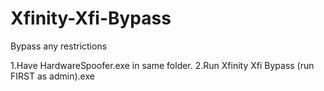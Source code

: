 # Xfinity-Xfi-Bypass
Bypass any restrictions

1.Have HardwareSpoofer.exe in same folder.
2.Run Xfinity Xfi Bypass (run FIRST as admin).exe
